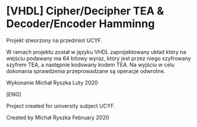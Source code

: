 # [VHDL] Cipher/Decipher TEA & Decoder/Encoder Hamminng

Projekt stworzony na przedmiot UCYF.

W ramach projektu został w języku VHDL zaprojektowany układ który na wejściu podawany ma 64 bitowy wyraz, 
który jest przez niego szyfrowany szyfrem TEA, a następnie kodowany kodem TEA. Na wyjściu w celu dokonania
sprawdzenia przeprowadzane są operacje odwrotne. 

Wykonanie Michał Ryszka  Luty 2020

[ENG]

Project created for university subject UCYF.

Created by Michał Ryszka February 2020


